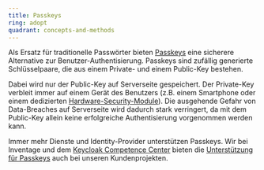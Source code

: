 ```yaml
---
title: Passkeys
ring: adopt
quadrant: concepts-and-methods
---
```


Als Ersatz für traditionelle Passwörter bieten [Passkeys][passkeys] eine sicherere Alternative zur
Benutzer-Authentisierung. Passkeys sind zufällig generierte Schlüsselpaare, die aus einem Private- und einem Public-Key
bestehen.

Dabei wird nur der Public-Key auf Serverseite gespeichert. Der Private-Key verbleit immer auf einem Gerät des Benutzers
(z.B. einem Smartphone oder einem dedizierten [Hardware-Security-Module][hardware-security-module]). Die ausgehende
Gefahr von Data-Breaches auf Serverseite wird dadurch stark verringert, da mit dem Public-Key allein keine erfolgreiche
Authentisierung vorgenommen werden kann.

Immer mehr Dienste und Identity-Provider unterstützen Passkeys. Wir bei Inventage und dem [Keycloak Competence
Center][keycloak-competence-center] bieten die [Unterstützung für Passkeys][keycloak-competence-center-passkeys]
auch bei unseren Kundenprojekten.

[passkeys]: https://passkeys.dev/
[hardware-security-module]: https://de.wikipedia.org/wiki/Hardware-Sicherheitsmodul
[keycloak-competence-center]: https://keycloak.ch
[keycloak-competence-center-passkeys]: https://passkey.keycloak.ch
